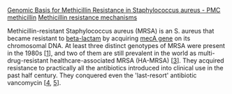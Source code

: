 [Genomic Basis for Methicillin Resistance in Staphylococcus aureus - PMC](https://www.ncbi.nlm.nih.gov/pmc/articles/PMC3780952/)
[methicillin](../Antibiotics/methicillin.md)
[Methicillin resistance mechanisms](Methicillin%20resistance%20mechanisms.md)

Methicillin-resistant Staphylococcus aureus (MRSA) is an S. aureus that became resistant to [beta-lactam](../Antibiotics/beta-lactam.md) by acquiring [mecA gene](genes/mecA%20gene.md) on its chromosomal DNA.
At least three distinct genotypes of MRSA were present in the 1980s [[1](https://www.ncbi.nlm.nih.gov/pmc/articles/PMC3780952/#B1)], and two of them are still prevalent in the world as multi-drug-resistant healthcare-associated MRSA (HA-MRSA) [[3](https://www.ncbi.nlm.nih.gov/pmc/articles/PMC3780952/#B3)]. They acquired resistance to practically all the antibiotics introduced into clinical use in the past half century. They conquered even the 'last-resort' antibiotic vancomycin [[4](https://www.ncbi.nlm.nih.gov/pmc/articles/PMC3780952/#B4), [5](https://www.ncbi.nlm.nih.gov/pmc/articles/PMC3780952/#B5)].